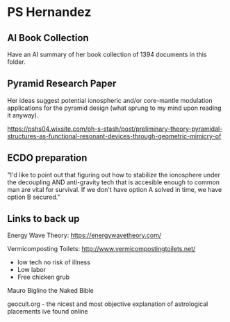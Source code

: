 # PS Hernandez

## AI Book Collection

Have an AI summary of her book collection of 1394 documents in this folder.

## Pyramid Research Paper

Her ideas suggest potential ionospheric and/or core-mantle modulation applications for the pyramid design (what sprung to my mind upon reading it anyway).

https://pshs04.wixsite.com/ph-s-stash/post/preliminary-theory-pyramidal-structures-as-functional-resonant-devices-through-geometric-mimicry-of

## ECDO preparation

"I'd like to point out that figuring out how to stabilize the ionosphere under the decoupling AND anti-gravity tech that is accesible enough to common man are vital for survival. If we don't have option A solved in time, we have option B secured."

## Links to back up

Energy Wave Theory: https://energywavetheory.com/

Vermicomposting Toilets: http://www.vermicompostingtoilets.net/
- low tech no risk of illness
- Low labor
- Free chicken grub

Mauro Biglino the Naked Bible

geocult.org - the nicest and most objective explanation of astrological placements ive found online
